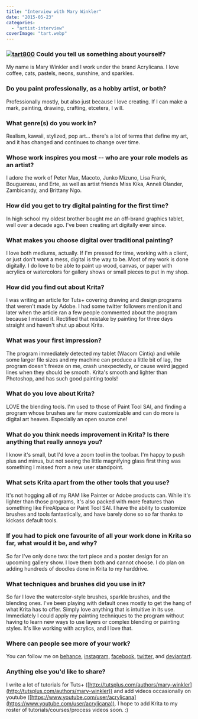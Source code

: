 ```yaml
---
title: "Interview with Mary Winkler"
date: "2015-05-23"
categories: 
  - "artist-interview"
coverImage: "tart.webp"
---
```


### [![tart800](/images/posts/2015/tart800.jpeg)](/images/posts/2015/tart.webp) Could you tell us something about yourself?

My name is Mary Winkler and I work under the brand Acrylicana. I love coffee, cats, pastels, neons, sunshine, and sparkles.

### Do you paint professionally, as a hobby artist, or both?

Professionally mostly, but also just because I love creating. If I can make a mark, painting, drawing, crafting, etcetera, I will.

### What genre(s) do you work in?

Realism, kawaii, stylized, pop art... there's a lot of terms that define my art, and it has changed and continues to change over time.

### Whose work inspires you most -- who are your role models as an artist?

I adore the work of Peter Max, Macoto, Junko Mizuno, Lisa Frank, Bouguereau, and Erte, as well as artist friends Miss Kika, Anneli Olander, Zambicandy, and Brittany Ngo.

### How did you get to try digital painting for the first time?

In high school my oldest brother bought me an off-brand graphics tablet, well over a decade ago. I've been creating art digitally ever since.

### What makes you choose digital over traditional painting?

I love both mediums, actually. If I'm pressed for time, working with a client, or just don't want a mess, digital is the way to be. Most of my work is done digitally. I do love to be able to paint up wood, canvas, or paper with acrylics or watercolors for gallery shows or small pieces to put in my shop.

### How did you find out about Krita?

I was writing an article for Tuts+ covering drawing and design programs that weren't made by Adobe. I had some twitter followers mention it and later when the article ran a few people commented about the program because I missed it. Rectified that mistake by painting for three days straight and haven't shut up about Krita.

### What was your first impression?

The program immediately detected my tablet (Wacom Cintiq) and while some larger file sizes and my machine can produce a little bit of lag, the program doesn't freeze on me, crash unexpectedly, or cause weird jagged lines when they should be smooth. Krita's smooth and lighter than Photoshop, and has such good painting tools!

### What do you love about Krita?

LOVE the blending tools. I'm used to those of Paint Tool SAI, and finding a program whose brushes are far more customizable and can do more is digital art heaven. Especially an open source one!

### What do you think needs improvement in Krita? Is there anything that really annoys you?

I know it's small, but I'd love a zoom tool in the toolbar. I'm happy to push plus and minus, but not seeing the little magnifying glass first thing was something I missed from a new user standpoint.

### What sets Krita apart from the other tools that you use?

It's not hogging all of my RAM like Painter or Adobe products can. While it's lighter than those programs, it's also packed with more features than something like FireAlpaca or Paint Tool SAI. I have the ability to customize brushes and tools fantastically, and have barely done so so far thanks to kickass default tools.

### If you had to pick one favourite of all your work done in Krita so far, what would it be, and why?

So far I've only done two: the tart piece and a poster design for an upcoming gallery show. I love them both and cannot choose. I do plan on adding hundreds of doodles done in Krita to my harddrive.

### What techniques and brushes did you use in it?

So far I love the watercolor-style brushes, sparkle brushes, and the blending ones. I've been playing with default ones mostly to get the hang of what Krita has to offer. Simply love anything that is intuitive in its use. Immediately I could apply my painting techniques to the program without having to learn new ways to use layers or complex blending or painting styles. It's like working with acrylics, and I love that.

### Where can people see more of your work?

You can follow me on [behance](https://www.behance.net/acrylicana), [instagram,](http://instagram.com/acrylicana/) [facebook,](https://www.facebook.com/MaryWinklerArt) [twitter,](%20https://twitter.com/marywinklerart) and [deviantart](http://marywinkler.deviantart.com/).

### Anything else you'd like to share?

I write a lot of tutorials for Tuts+ ([http://tutsplus.com/authors/mary-winkler](http://tutsplus.com/authors/mary-winkler)) and add videos occasionally on youtube ([https://www.youtube.com/user/acrylicana](https://www.youtube.com/user/acrylicana)). I hope to add Krita to my roster of tutorials/courses/process videos soon. :)
